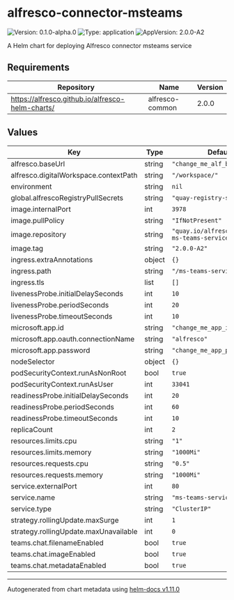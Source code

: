 # alfresco-connector-msteams

![Version: 0.1.0-alpha.0](https://img.shields.io/badge/Version-0.1.0--alpha.0-informational?style=flat-square) ![Type: application](https://img.shields.io/badge/Type-application-informational?style=flat-square) ![AppVersion: 2.0.0-A2](https://img.shields.io/badge/AppVersion-2.0.0--A2-informational?style=flat-square)

A Helm chart for deploying Alfresco connector msteams service

## Requirements

| Repository | Name | Version |
|------------|------|---------|
| https://alfresco.github.io/alfresco-helm-charts/ | alfresco-common | 2.0.0 |

## Values

| Key | Type | Default | Description |
|-----|------|---------|-------------|
| alfresco.baseUrl | string | `"change_me_alf_base_url"` |  |
| alfresco.digitalWorkspace.contextPath | string | `"/workspace/"` |  |
| environment | string | `nil` |  |
| global.alfrescoRegistryPullSecrets | string | `"quay-registry-secret"` |  |
| image.internalPort | int | `3978` |  |
| image.pullPolicy | string | `"IfNotPresent"` |  |
| image.repository | string | `"quay.io/alfresco/alfresco-ms-teams-service"` |  |
| image.tag | string | `"2.0.0-A2"` |  |
| ingress.extraAnnotations | object | `{}` |  |
| ingress.path | string | `"/ms-teams-service"` |  |
| ingress.tls | list | `[]` |  |
| livenessProbe.initialDelaySeconds | int | `10` |  |
| livenessProbe.periodSeconds | int | `20` |  |
| livenessProbe.timeoutSeconds | int | `10` |  |
| microsoft.app.id | string | `"change_me_app_id"` |  |
| microsoft.app.oauth.connectionName | string | `"alfresco"` |  |
| microsoft.app.password | string | `"change_me_app_pwd"` |  |
| nodeSelector | object | `{}` |  |
| podSecurityContext.runAsNonRoot | bool | `true` |  |
| podSecurityContext.runAsUser | int | `33041` |  |
| readinessProbe.initialDelaySeconds | int | `20` |  |
| readinessProbe.periodSeconds | int | `60` |  |
| readinessProbe.timeoutSeconds | int | `10` |  |
| replicaCount | int | `2` |  |
| resources.limits.cpu | string | `"1"` |  |
| resources.limits.memory | string | `"1000Mi"` |  |
| resources.requests.cpu | string | `"0.5"` |  |
| resources.requests.memory | string | `"1000Mi"` |  |
| service.externalPort | int | `80` |  |
| service.name | string | `"ms-teams-service"` |  |
| service.type | string | `"ClusterIP"` |  |
| strategy.rollingUpdate.maxSurge | int | `1` |  |
| strategy.rollingUpdate.maxUnavailable | int | `0` |  |
| teams.chat.filenameEnabled | bool | `true` |  |
| teams.chat.imageEnabled | bool | `true` |  |
| teams.chat.metadataEnabled | bool | `true` |  |

----------------------------------------------
Autogenerated from chart metadata using [helm-docs v1.11.0](https://github.com/norwoodj/helm-docs/releases/v1.11.0)
